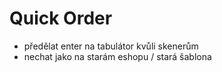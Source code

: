 # Quick Order

- předělat enter na tabulátor kvůli skenerům
- nechat jako na starám eshopu / stará šablona 
